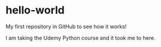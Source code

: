 # hello-world
My first repository in GitHub to see how it works!

I am taking the Udemy Python course and it took me to here.
